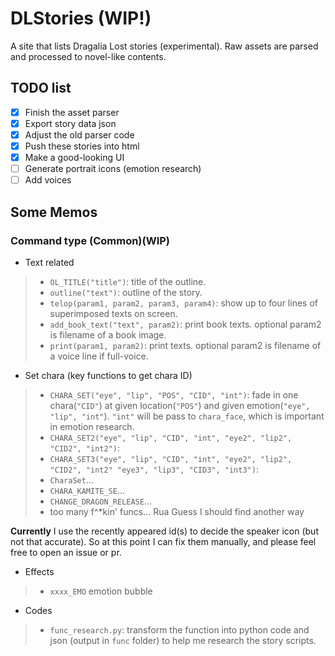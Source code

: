 # DLStories (**WIP!**)
A site that lists Dragalia Lost stories (experimental). Raw assets are parsed and processed to novel-like contents.
## TODO list
- [x] Finish the asset parser
- [x] Export story data json
- [x] Adjust the old parser code
- [x] Push these stories into html
- [x] Make a good-looking UI
- [ ] Generate portrait icons (emotion research)
- [ ] Add voices
## Some Memos
### Command type (Common)(WIP)
- Text related
>- `OL_TITLE("title")`: title of the outline.
>- `outline("text")`: outline of the story.
>- `telop(param1, param2, param3, param4)`: show up to four lines of superimposed texts on screen.
>- `add_book_text("text", param2)`: print book texts. optional param2 is filename of a book image.
>- `print(param1, param2)`: print texts. optional param2 is filename of a voice line if full-voice.
- Set chara (key functions to get chara ID)
>- `CHARA_SET("eye", "lip", "POS", "CID", "int")`: fade in one chara(`"CID"`) at given location(`"POS"`) and given emotion(`"eye", "lip", "int"`). `"int"` will be pass to `chara_face`, which is important in emotion research.
>- `CHARA_SET2("eye", "lip", "CID", "int", "eye2", "lip2", "CID2", "int2")`:
>- `CHARA_SET3("eye", "lip", "CID", "int", "eye2", "lip2", "CID2", "int2" "eye3", "lip3", "CID3", "int3")`:
>- `CharaSet`...
>- `CHARA_KAMITE_SE`...
>- `CHANGE_DRAGON_RELEASE`...
>- too many f^*kin' funcs... Rua Guess I should find another way

**Currently** I use the recently appeared id(s) to decide the speaker icon (but not that accurate). So at this point I can fix them manually, and please feel free to open an issue or pr.
- Effects
>- `xxxx_EMO` emotion bubble
- Codes
>- `func_research.py`: transform the function into python code and json (output in `func` folder) to help me research the story scripts.